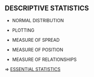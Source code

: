 ## DESCRIPTIVE STATISTICS

- NORMAL DISTRIBUTION

- PLOTTING

- MEASURE OF SPREAD

- MEASURE OF POSITION

- MEASURE OF RELATIONSHIPS


=> [ESSENTIAL STATISTICS](https://docs.google.com/spreadsheets/d/1xPpJgkNLQx2ROme41hb4lee9I-IXcLpQHG6qF-Aua6M/edit?usp=sharing)
